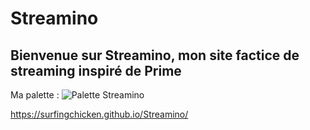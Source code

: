 
# Streamino

## Bienvenue sur Streamino, mon site factice de streaming inspiré de Prime

Ma palette : ![Palette Streamino](asset/Palette%20Streamino.png)

https://surfingchicken.github.io/Streamino/